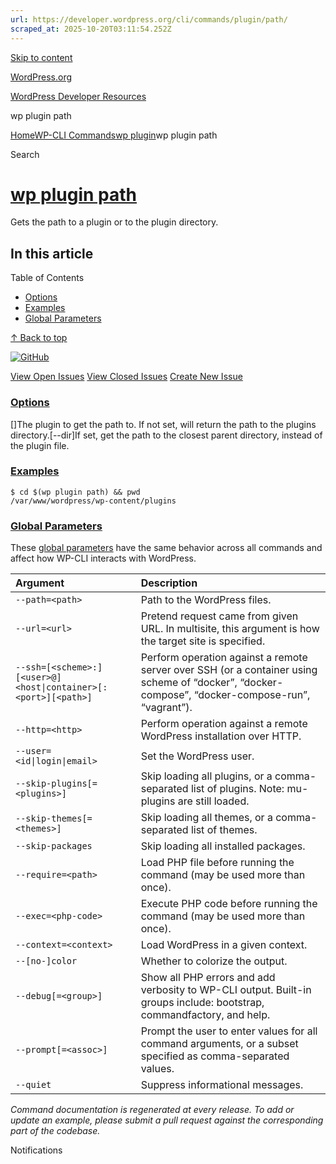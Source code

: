 ```yaml
---
url: https://developer.wordpress.org/cli/commands/plugin/path/
scraped_at: 2025-10-20T03:11:54.252Z
---
```


[Skip to content](https://developer.wordpress.org/cli/commands/plugin/path/#wp--skip-link--target)

[WordPress.org](https://wordpress.org/)

[WordPress Developer Resources](https://developer.wordpress.org/)

wp plugin path


[Home](https://developer.wordpress.org/)[WP-CLI Commands](https://developer.wordpress.org/cli/commands/)[wp plugin](https://developer.wordpress.org/cli/commands/plugin/)wp plugin path

Search

# [wp plugin path](https://developer.wordpress.org/cli/commands/plugin/path/)

Gets the path to a plugin or to the plugin directory.

## In this article

Table of Contents

- [Options](https://developer.wordpress.org/cli/commands/plugin/path/#options)
- [Examples](https://developer.wordpress.org/cli/commands/plugin/path/#examples)
- [Global Parameters](https://developer.wordpress.org/cli/commands/plugin/path/#global-parameters)

[↑ Back to top](https://developer.wordpress.org/cli/commands/plugin/path/#wp--skip-link--target)

[![GitHub](https://make.wordpress.org/cli/wp-content/plugins/wporg-cli/assets/images/github-mark.svg)](https://github.com/wp-cli/extension-command)

[View Open Issues](https://github.com/login?return_to=%2Fissues%3Fq%3Dlabel%3Acommand%3Aplugin-path+sort%3Aupdated-desc+org%3Awp-cli+is%3Aopen) [View Closed Issues](https://github.com/login?return_to=%2Fissues%3Fq%3Dlabel%3Acommand%3Aplugin-path+sort%3Aupdated-desc+org%3Awp-cli+is%3Aclosed) [Create New Issue](https://github.com/wp-cli/extension-command/issues/new)

### [Options](https://developer.wordpress.org/cli/commands/plugin/path/\#options)

\[<plugin>\]The plugin to get the path to. If not set, will return the path to the plugins directory.\[--dir\]If set, get the path to the closest parent directory, instead of the plugin file.

### [Examples](https://developer.wordpress.org/cli/commands/plugin/path/\#examples)

```
$ cd $(wp plugin path) && pwd
/var/www/wordpress/wp-content/plugins

```

### [Global Parameters](https://developer.wordpress.org/cli/commands/plugin/path/\#global-parameters)

These [global parameters](https://make.wordpress.org/cli/handbook/config/) have the same behavior across all commands and affect how WP-CLI interacts with WordPress.

| **Argument** | **Description** |
| :-- | :-- |
| `--path=<path>` | Path to the WordPress files. |
| `--url=<url>` | Pretend request came from given URL. In multisite, this argument is how the target site is specified. |
| `--ssh=[<scheme>:][<user>@]<host\|container>[:<port>][<path>]` | Perform operation against a remote server over SSH (or a container using scheme of “docker”, “docker-compose”, “docker-compose-run”, “vagrant”). |
| `--http=<http>` | Perform operation against a remote WordPress installation over HTTP. |
| `--user=<id\|login\|email>` | Set the WordPress user. |
| `--skip-plugins[=<plugins>]` | Skip loading all plugins, or a comma-separated list of plugins. Note: mu-plugins are still loaded. |
| `--skip-themes[=<themes>]` | Skip loading all themes, or a comma-separated list of themes. |
| `--skip-packages` | Skip loading all installed packages. |
| `--require=<path>` | Load PHP file before running the command (may be used more than once). |
| `--exec=<php-code>` | Execute PHP code before running the command (may be used more than once). |
| `--context=<context>` | Load WordPress in a given context. |
| `--[no-]color` | Whether to colorize the output. |
| `--debug[=<group>]` | Show all PHP errors and add verbosity to WP-CLI output. Built-in groups include: bootstrap, commandfactory, and help. |
| `--prompt[=<assoc>]` | Prompt the user to enter values for all command arguments, or a subset specified as comma-separated values. |
| `--quiet` | Suppress informational messages. |

_Command documentation is regenerated at every release. To add or update an example, please submit a pull request against the corresponding part of the codebase._

Notifications